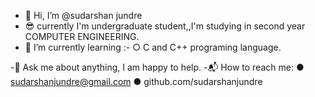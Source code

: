 - 👋 Hi, I’m @sudarshan jundre
- 😎 currently I'm undergraduate student,,I'm studying in second year COMPUTER ENGINEERING. 
- 🌱 I’m currently learning :-
        ○ C and C++ programing language.

-💬 Ask me about anything, I am happy to help.
-📬 How to reach me: 
                    ● sudarshanjundre@gmail.com
                    ● github.com/sudarshanjundre



<!---
sudarshanjundre/sudarshanjundre is a ✨ special ✨ repository because its `README.md` (this file) appears on your GitHub profile.
You can click the Preview link to take a look at your changes.
--->
